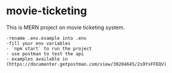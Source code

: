 # movie-ticketing
This is MERN project on movie ticketing system.

    -rename .env.example into .env 
    -fill your env variables
    - `npm start` to run the project
    - use postman to test the api 
    - examples available in (https://documenter.getpostman.com/view/30204645/2s9YsFFEQV)
    
